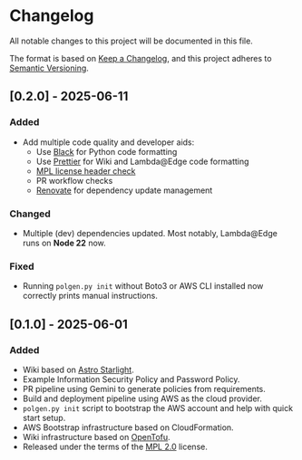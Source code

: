 # Changelog

All notable changes to this project will be documented in this file.

The format is based on [Keep a Changelog](https://keepachangelog.com/en/1.1.0/),
and this project adheres to [Semantic Versioning](https://semver.org/spec/v2.0.0.html).

## [0.2.0] - 2025-06-11

### Added

- Add multiple code quality and developer aids:
  - Use [Black](https://github.com/psf/black) for Python code formatting
  - Use [Prettier](https://github.com/prettier/prettier) for Wiki and Lambda@Edge code formatting
  - [MPL license header check](https://github.com/viperproject/check-license-header)
  - PR workflow checks
  - [Renovate](https://github.com/renovatebot/renovate) for dependency update management

### Changed

- Multiple (dev) dependencies updated. Most notably, Lambda@Edge runs on **Node 22** now.

### Fixed

- Running `polgen.py init` without Boto3 or AWS CLI installed now correctly prints manual instructions.


## [0.1.0] - 2025-06-01

### Added

- Wiki based on [Astro Starlight](https://github.com/withastro/starlight/).
- Example Information Security Policy and Password Policy.
- PR pipeline using Gemini to generate policies from requirements.
- Build and deployment pipeline using AWS as the cloud provider.
- `polgen.py init` script to bootstrap the AWS account and help with quick start setup.
- AWS Bootstrap infrastructure based on CloudFormation.
- Wiki infrastructure based on [OpenTofu](https://opentofu.org/).
- Released under the terms of the [MPL 2.0](https://www.mozilla.org/MPL/) license.
